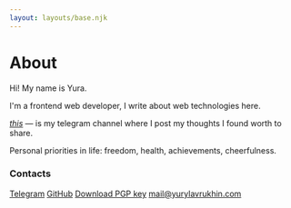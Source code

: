 ```yaml
---
layout: layouts/base.njk
---
```


# About
<div class="content">

  Hi! My name is Yura.

  I'm a frontend web developer, I write about web technologies here.

  [_this_](https://t.me/lavrucci/ "Channel") — is my telegram channel where I post my thoughts I found worth to share.

  Personal priorities in life: freedom, health, achievements, cheerfulness.
  ### Contacts

  [Telegram](https://t.me/yurylavrukhin/ "Telegram")
  [GitHub](https://github.com/Ajmdag/ "GitHub")
  [Download PGP key](/static/mail@yurylavrukhin.com.asc "Download PGP key")
  [mail@yurylavrukhin.com](mailto:mail@yurylavrukhin.com "E-mail")

</div>

